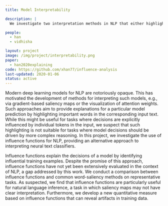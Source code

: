 ```yaml
---
title: Model Interpretability

description: |
  We investigate two interpretation methods in NLP that either highlight salient input words or identify influential training examples. We show when and how the latter one might provide more valuable insights.

people:
  - han
  - vidhisha

layout: project
image: /img/project/interpretability.png
paper:
  - han2020explaining
code: https://github.com/xhan77/influence-analysis
last-updated: 2020-01-06
status: active
---
```

Modern deep learning models for NLP are notoriously opaque. This has motivated the development of methods for interpreting such models, e.g., via gradient-based saliency maps or the visualization of attention weights. Such approaches aim to provide explanations for a particular model prediction by highlighting important words in the corresponding input text. While this might be useful for tasks where decisions are explicitly influenced by individual tokens in the input, we suspect that such highlighting is not suitable for tasks where model decisions should be driven by more complex reasoning. In this project, we investigate the use of influence functions for NLP, providing an alternative approach to interpreting neural text classifiers.

Influence functions explain the decisions of a model by identifying influential training examples. Despite the promise of this approach, influence functions have not yet been extensively evaluated in the context of NLP, a gap addressed by this work. We conduct a comparison between influence functions and common word-saliency methods on representative tasks. As suspected, we find that influence functions are particularly useful for natural language inference, a task in which saliency maps may not have clear interpretation. Furthermore, we develop a new quantitative measure based on influence functions that can reveal artifacts in training data.
